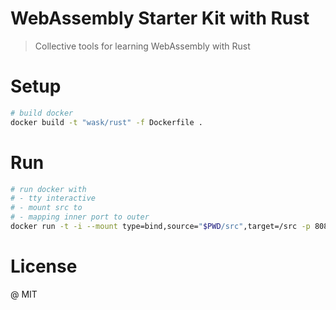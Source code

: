 # WebAssembly Starter Kit with Rust

> Collective tools for learning WebAssembly with Rust

# Setup

```sh
# build docker
docker build -t "wask/rust" -f Dockerfile .
```

# Run
```sh
# run docker with 
# - tty interactive
# - mount src to
# - mapping inner port to outer
docker run -t -i --mount type=bind,source="$PWD/src",target=/src -p 8080:8080 "wask/rust"
```

# License

@ MIT